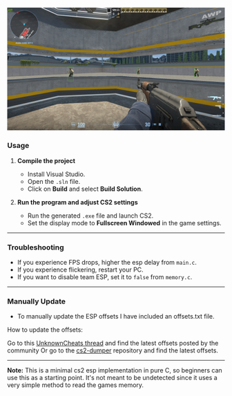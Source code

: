 ![Showcase](showcase/image.png)

### Usage

1. **Compile the project**  
   - Install Visual Studio.  
   - Open the `.sln` file.  
   - Click on **Build** and select **Build Solution**.

2. **Run the program and adjust CS2 settings**  
   - Run the generated `.exe` file and launch CS2.  
   - Set the display mode to **Fullscreen Windowed** in the game settings.

---

### Troubleshooting

- If you experience FPS drops, higher the esp delay from `main.c`.  
- If you experience flickering, restart your PC.  
- If you want to disable team ESP, set it to `false` from `memory.c`.

---

### Manually Update

* To manually update the ESP offsets I have included an offsets.txt file.

How to update the offsets:

Go to this [UnknownCheats thread](https://www.unknowncheats.me/forum/counter-strike-2-releases/600259-cs2-external-esp.html) and find the latest offsets posted by the community
Or go to the [cs2-dumper](https://github.com/a2x/cs2-dumper) repository and find the latest offsets.

---

**Note:** This is a minimal cs2 esp implementation in pure C, so beginners can use this as a starting point. It's not meant to be undetected since it uses a very simple method to read the games memory.

